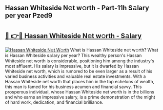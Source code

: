 ## Hassan Whiteside N𝚎t w𝚘rth - Part-11h S𝚊lary per year Pzed9

# <h2><a href="http://gc2aex.nevu.top/?p=Hassan+Whiteside">🔗 👉🔴 Hassan Whiteside N𝚎t w𝚘rth - S𝚊lary</a></h2>

[![Hassan Whiteside N𝚎t W𝚘rth](https://i.imgur.com/Oavwk0R.jpeg)](http://gc2aex.nevu.top/?p=Hassan+Whiteside)
What is Hassan Whiteside n𝚎t w𝚘rth? What is Hassan Whiteside s𝚊lary per year?
This wealthy person's Hassan Whiteside net worth is considerable, positioning him among the industry's most affluent. His salary is impressive, but it is dwarfed by Hassan Whiteside net worth, which is rumored to be even larger as a result of his varied business activities and valuable real estate investments. With a Hassan Whiteside net worth that places him in the top echelons of wealth, this man is famed for his business acumen and financial savvy. This prosperous individual, whose Hassan Whiteside net worth is in the billions and who earns an impressive salary, is a prime demonstration of the might of hard work, dedication, and financial brilliance.
